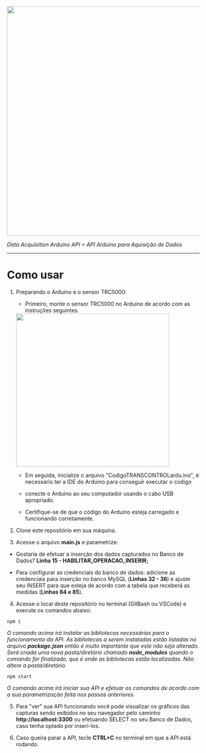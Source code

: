 <img src="https://ibb.co/xsxs2wm" width="600px">

_Data Acquisition Arduino API = API Arduino para Aquisição de Dados_

<hr>

# Como usar

1. Preparando o Arduino e o sensor TRC5000:

    - Primeiro, monte o sensor TRC5000 no Arduino de acordo com as instruções seguintes.

    <img src="https://www.arduinoecia.com.br/wp-content/uploads/2013/10/Sensor-Optico-Teste-sem-led-1024x499.jpg" width="400px">

    - Em seguida, inicialize o arquivo "CodigoTRANSCONTROLardu.ino", é necessario ter a IDE do Arduino para conseguir executar o codigo 
    
    - conecte o Arduino ao seu computador usando o cabo USB apropriado.

    - Certifique-se de que o código do Arduino esteja carregado e funcionando corretamente. 

2. Clone este repositório em sua máquina.

3. Acesse o arquivo **main.js** e parametrize:

- Gostaria de efetuar a inserção dos dados capturados no Banco de Dados? **Linha 15 - HABILITAR_OPERACAO_INSERIR;**

- Para configurar as credenciais do banco de dados: adicione as credenciais para inserção no banco MySQL (**Linhas 32 - 36**) e ajuste seu INSERT para que esteja de acordo com a tabela que receberá as medidas (**Linhas 84 e 85**).

4. Acesse o local deste repositório no terminal (GitBash ou VSCode) e execute os comandos abaixo:

```
npm i
``` 
_O comando acima irá instalar as bibliotecas necessárias para o funcionamento da API. As bibliotecas a serem instaladas estão listadas no arquivo **package.json** então é muito importante que este não seja alterado. Será criada uma nova pasta/diretório chamado **node_modules** quando o comando for finalizado, que é onde as bibliotecas estão localizadas. Não altere a pasta/diretório._

```
npm start
``` 

_O comando acima irá iniciar sua API e efetuar os comandos de acordo com a sua parametrização feita nos passos anteriores._

5. Para "ver" sua API funcionando você pode visualizar os gráficos das capturas sendo exibidos no seu navegador pelo caminho **http://localhost:3300** ou efetuando SELECT no seu Banco de Dados, caso tenha optado por inseri-los.

6. Caso queira parar a API, tecle **CTRL+C** no terminal em que a API está rodando.
